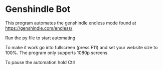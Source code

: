 # Genshindle Bot
This program automates the genshindle endless mode found at https://genshindle.com/endless/

Run the py file to start automating

To make it work go into fullscreen (press F11) and set your website size to 100%. 
The program only supports 1080p screens

To pause the automation hold Ctrl
